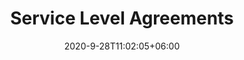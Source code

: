 ---
title: "Service Level Agreements"
date: 2020-9-28T11:02:05+06:00
icon: "ti-pencil-alt2" 
description: "Cras at dolor eget urna varius faucibus tempus in elit dolor sit amet."
type : "docs"
---